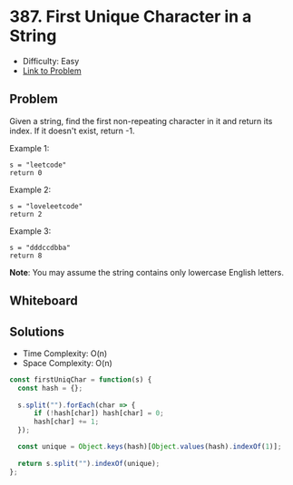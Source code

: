 # 387. First Unique Character in a String
* Difficulty: Easy
* [Link to Problem](https://leetcode.com/problems/first-unique-character-in-a-string/)

## Problem
Given a string, find the first non-repeating character in it and return its index. If it doesn't exist, return -1.

Example 1:

```
s = "leetcode"
return 0
```

Example 2:

```
s = "loveleetcode"
return 2
```

Example 3:

```
s = "dddccdbba"
return 8
```

__Note__: You may assume the string contains only lowercase English letters.


## Whiteboard


## Solutions
* Time Complexity: O(n)
* Space Complexity: O(n)

```javascript
const firstUniqChar = function(s) {
  const hash = {};
    
  s.split("").forEach(char => {
      if (!hash[char]) hash[char] = 0;
      hash[char] += 1;
  });

  const unique = Object.keys(hash)[Object.values(hash).indexOf(1)];
  
  return s.split("").indexOf(unique);
};
```